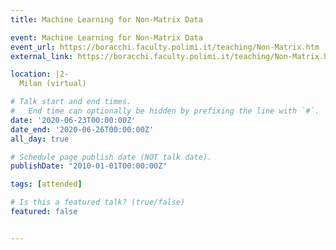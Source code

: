 ```yaml
---
title: Machine Learning for Non-Matrix Data

event: Machine Learning for Non-Matrix Data
event_url: https://boracchi.faculty.polimi.it/teaching/Non-Matrix.htm
external_link: https://boracchi.faculty.polimi.it/teaching/Non-Matrix.htm

location: |2-
  Milan (virtual)

# Talk start and end times.
#   End time can optionally be hidden by prefixing the line with `#`.
date: '2020-06-23T00:00:00Z'
date_end: '2020-06-26T00:00:00Z'
all_day: true

# Schedule page publish date (NOT talk date).
publishDate: "2010-01-01T00:00:00Z"

tags: [attended]

# Is this a featured talk? (true/false)
featured: false


---
```

